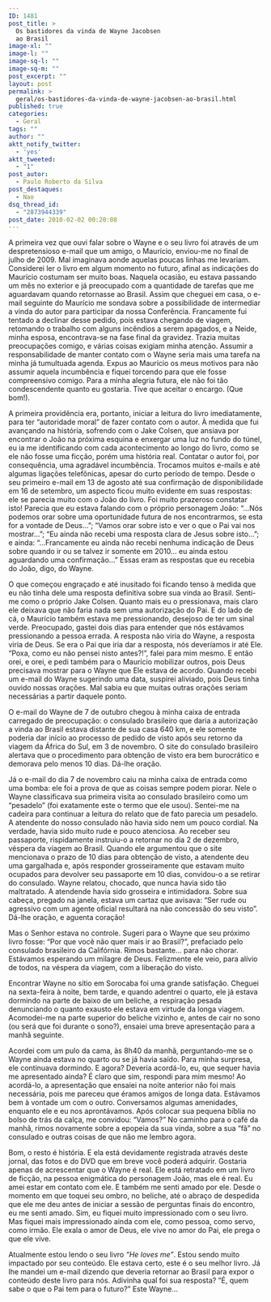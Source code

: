 ```yaml
---
ID: 1481
post_title: >
  Os bastidores da vinda de Wayne Jacobsen
  ao Brasil
image-xl: ""
image-l: ""
image-sq-l: ""
image-sq-m: ""
post_excerpt: ""
layout: post
permalink: >
  geral/os-bastidores-da-vinda-de-wayne-jacobsen-ao-brasil.html
published: true
categories:
  - Geral
tags: ""
author: ""
aktt_notify_twitter:
  - 'yes'
aktt_tweeted:
  - "1"
post_autor:
  - Paulo Roberto da Silva
post_destaques:
  - Nao
dsq_thread_id:
  - "2873944339"
post_date: 2010-02-02 00:20:08
---
```

<!-- p.p1 {margin: 0.0px 0.0px 0.0px 0.0px; text-align: justify; text-indent: 14.1px; font: 10.5px Georgia} p.p2 {margin: 0.0px 0.0px 0.0px 0.0px; text-align: justify; text-indent: 14.1px; font: 10.5px Georgia; min-height: 12.0px} -->A primeira vez que ouvi falar sobre o Wayne e o seu livro foi através de um despretensioso e-mail que um amigo, o Maurício, enviou-me no final de julho de 2009. Mal imaginava aonde aquelas poucas linhas me levariam. Considerei ler o livro em algum momento no futuro, afinal as indicações do Maurício costumam ser muito boas. Naquela ocasião, eu estava passando um mês no exterior e já preocupado com a quantidade de tarefas que me aguardavam quando retornasse ao Brasil. Assim que cheguei em casa, o e-mail seguinte do Maurício me sondava sobre a possibilidade de intermediar a vinda do autor para participar da nossa Conferência. Francamente fui tentado a declinar desse pedido, pois estava chegando de viagem, retomando o trabalho com alguns incêndios a serem apagados, e a Neide, minha esposa, encontrava-se na fase final da gravidez. Trazia muitas preocupações comigo, e várias coisas exigiam minha atenção. Assumir a responsabilidade de manter contato com o Wayne seria mais uma tarefa na minha já tumultuada agenda. Expus ao Maurício os meus motivos para não assumir aquela incumbência e fiquei torcendo para que ele fosse compreensivo comigo. Para a minha alegria futura, ele não foi tão condescendente quanto eu gostaria. Tive que aceitar o encargo. (Que bom!).

A primeira providência era, portanto, iniciar a leitura do livro imediatamente, para ter “autoridade moral” de fazer contato com o autor. À medida que fui avançando na história, sofrendo com o Jake Colsen, que ansiava por encontrar o João na próxima esquina e enxergar uma luz no fundo do túnel, eu ia me identificando com cada acontecimento ao longo do livro, como se ele não fosse uma ficção, porém uma história real. Contatar o autor foi, por consequência, uma agradável incumbência. Trocamos muitos e-mails e até algumas ligações telefônicas, apesar do curto período de tempo. Desde o seu primeiro e-mail em 13 de agosto até sua confirmação de disponibilidade em 16 de setembro, um aspecto ficou muito evidente em suas respostas: ele se parecia muito com o João do livro. Foi muito prazeroso constatar isto! Parecia que eu estava falando com o próprio personagem João: “...Nós podemos orar sobre uma oportunidade futura de nos encontrarmos, se esta for a vontade de Deus...”; “Vamos orar sobre isto e ver o que o Pai vai nos mostrar...”; “Eu ainda não recebi uma resposta clara de Jesus sobre isto...”; e ainda: “...Francamente eu ainda não recebi nenhuma indicação de Deus sobre quando ir ou se talvez ir somente em 2010... eu ainda estou aguardando uma confirmação...” Essas eram as respostas que eu recebia do João, digo, do Wayne.

O que começou engraçado e até inusitado foi ficando tenso à medida que eu não tinha dele uma resposta definitiva sobre sua vinda ao Brasil. Senti-me como o próprio Jake Colsen. Quanto mais eu o pressionava, mais claro ele deixava que não faria nada sem uma autorização do Pai. E do lado de cá, o Maurício também estava me pressionando, desejoso de ter um sinal verde. Preocupado, gastei dois dias para entender que nós estávamos pressionando a pessoa errada. A resposta não viria do Wayne, a resposta viria de Deus. Se era o Pai que iria dar a resposta, nós deveríamos ir até Ele. “Poxa, como eu não pensei nisto antes?!”, falei para mim mesmo. E então orei, e orei, e pedi também para o Maurício mobilizar outros, pois Deus precisava mostrar para o Wayne que Ele estava de acordo. Quando recebi um e-mail do Wayne sugerindo uma data, suspirei aliviado, pois Deus tinha ouvido nossas orações. Mal sabia eu que muitas outras orações seriam necessárias a partir daquele ponto.

O e-mail do Wayne de 7 de outubro chegou à minha caixa de entrada carregado de preocupação: o consulado brasileiro que daria a autorização a vinda ao Brasil estava distante de sua casa 640 km, e ele somente poderia dar início ao processo de pedido de visto após seu retorno da viagem da África do Sul, em 3 de novembro. O site do consulado brasileiro alertava que o procedimento para obtenção de visto era bem burocrático e demorava pelo menos 10 dias. Dá-lhe oração.

Já o e-mail do dia 7 de novembro caiu na minha caixa de entrada como uma bomba: ele foi a prova de que as coisas sempre podem piorar. Nele o Wayne classificava sua primeira visita ao consulado brasileiro como um “pesadelo” (foi exatamente este o termo que ele usou). Sentei-me na cadeira para continuar a leitura do relato que de fato parecia um pesadelo. A atendente do nosso consulado não havia sido nem um pouco cordial. Na verdade, havia sido muito rude e pouco atenciosa. Ao receber seu passaporte, rispidamente instruiu-o a retornar no dia 2 de dezembro, véspera da viagem ao Brasil. Quando ele argumentou que o site mencionava o prazo de 10 dias para obtenção de visto, a atendente deu uma gargalhada e, após responder grosseiramente que estavam muito ocupados para devolver seu passaporte em 10 dias, convidou-o a se retirar do consulado. Wayne relatou, chocado, que nunca havia sido tão maltratado. A atendende havia sido grosseira e intimidadora. Sobre sua cabeça, pregado na janela, estava um cartaz que avisava: “Ser rude ou agressivo com um agente oficial resultará na não concessão do seu visto”. Dá-lhe oração, e aguenta coração!

Mas o Senhor estava no controle. Sugeri para o Wayne que seu próximo livro fosse: “Por que você não quer mais ir ao Brasil?”, prefaciado pelo consulado brasileiro da Califórnia. Rimos bastante... para não chorar. Estávamos esperando um milagre de Deus. Felizmente ele veio, para alívio de todos, na véspera da viagem, com a liberação do visto.

Encontrar Wayne no sítio em Sorocaba foi uma grande satisfação. Cheguei na sexta-feira à noite, bem tarde, e quando adentrei o quarto, ele já estava dormindo na parte de baixo de um beliche, a respiração pesada denunciando o quanto exausto ele estava em virtude da longa viagem. Acomodei-me na parte superior do beliche vizinho e, antes de cair no sono (ou será que foi durante o sono?), ensaiei uma breve apresentação para a manhã seguinte.

Acordei com um pulo da cama, às 8h40 da manhã, perguntando-me se o Wayne ainda estava no quarto ou se já havia saído. Para minha surpresa, ele continuava dormindo. E agora? Deveria acordá-lo, eu, que sequer havia me apresentado ainda? É claro que sim, respondi para mim mesmo! Ao acordá-lo, a apresentação que ensaiei na noite anterior não foi mais necessária, pois me pareceu que éramos amigos de longa data. Estávamos bem à vontade um com o outro. Conversamos algumas amenidades, enquanto ele e eu nos aprontávamos. Após colocar sua pequena bíblia no bolso de trás da calça, me convidou: “Vamos?” No caminho para o café da manhã, rimos novamente sobre a epopeia da sua vinda, sobre a sua “fã” no consulado e outras coisas de que não me lembro agora.

Bom, o resto é história. E ela está devidamente registrada através deste jornal, das fotos e do DVD que em breve você poderá adquirir. Gostaria apenas de acrescentar que o Wayne é real. Ele está retratado em um livro de ficção, na pessoa enigmática do personagem João, mas ele é real. Eu amei estar em contato com ele. E também me senti amado por ele. Desde o momento em que toquei seu ombro, no beliche, até o abraço de despedida que ele me deu antes de iniciar a sessão de perguntas finais do encontro, eu me senti amado. Sim, eu fiquei muito impressionado com o seu livro. Mas fiquei mais impressionado ainda com ele, como pessoa, como servo, como irmão. Ele exala o amor de Deus, ele vive no amor do Pai, ele prega o que ele vive.

Atualmente estou lendo o seu livro <em>“He loves me”</em>. Estou sendo muito impactado por seu conteúdo. Ele estava certo, este é o seu melhor livro. Já lhe mandei um e-mail dizendo que deveria retornar ao Brasil para expor o conteúdo deste livro para nós. Adivinha qual foi sua resposta? “É, quem sabe o que o Pai tem para o futuro?” Este Wayne...

&nbsp;